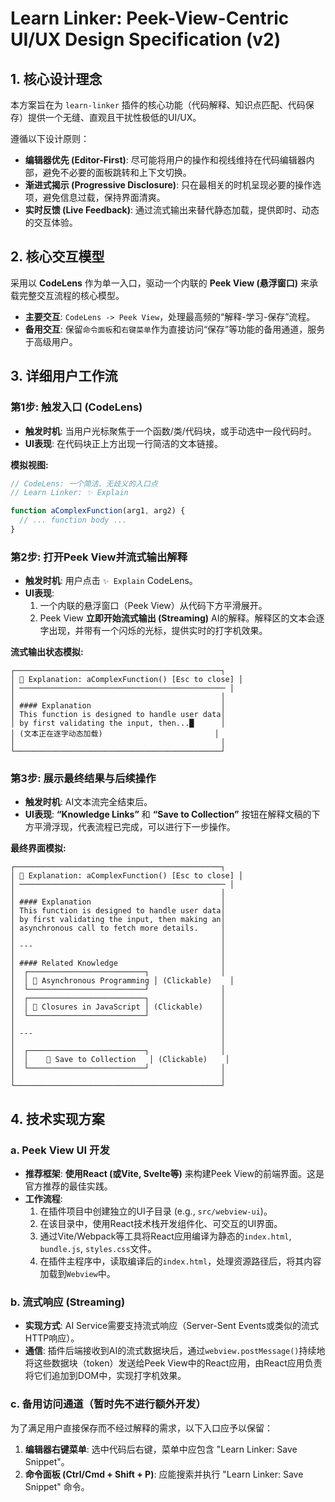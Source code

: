 # Learn Linker: Peek-View-Centric UI/UX Design Specification (v2)

## 1. 核心设计理念

本方案旨在为 `learn-linker` 插件的核心功能（代码解释、知识点匹配、代码保存）提供一个无缝、直观且干扰性极低的UI/UX。

遵循以下设计原则：

- **编辑器优先 (Editor-First)**: 尽可能将用户的操作和视线维持在代码编辑器内部，避免不必要的面板跳转和上下文切换。
- **渐进式揭示 (Progressive Disclosure)**: 只在最相关的时机呈现必要的操作选项，避免信息过载，保持界面清爽。
- **实时反馈 (Live Feedback)**: 通过流式输出来替代静态加载，提供即时、动态的交互体验。

## 2. 核心交互模型

采用以 **CodeLens** 作为单一入口，驱动一个内联的 **Peek View (悬浮窗口)** 来承载完整交互流程的核心模型。

- **主要交互**: `CodeLens -> Peek View`，处理最高频的“解释-学习-保存”流程。
- **备用交互**: 保留`命令面板`和`右键菜单`作为直接访问“保存”等功能的备用通道，服务于高级用户。

## 3. 详细用户工作流

### 第1步: 触发入口 (CodeLens)

- **触发时机**: 当用户光标聚焦于一个函数/类/代码块，或手动选中一段代码时。
- **UI表现**: 在代码块正上方出现一行简洁的文本链接。

**模拟视图:**
```typescript
// CodeLens: 一个简洁、无歧义的入口点
// Learn Linker: ✨ Explain

function aComplexFunction(arg1, arg2) {
  // ... function body ...
}
```

### 第2步: 打开Peek View并流式输出解释

- **触发时机**: 用户点击 `✨ Explain` CodeLens。
- **UI表现**:
    1. 一个内联的悬浮窗口（Peek View）从代码下方平滑展开。
    2. Peek View **立即开始流式输出 (Streaming)** AI的解释。解释区的文本会逐字出现，并带有一个闪烁的光标，提供实时的打字机效果。

**流式输出状态模拟:**
```
┌──────────────────────────────────────────────┐
│ 📄 Explanation: aComplexFunction() [Esc to close] │
│ ────────────────────────────────────────────── │
│                                              │
│ #### Explanation                             │
│ This function is designed to handle user data│
│ by first validating the input, then...█      │
│ (文本正在逐字动态加载)                         │
│                                              │
└──────────────────────────────────────────────┘
```

### 第3步: 展示最终结果与后续操作

- **触发时机**: AI文本流完全结束后。
- **UI表现**: **“Knowledge Links”** 和 **“Save to Collection”** 按钮在解释文稿的下方平滑浮现，代表流程已完成，可以进行下一步操作。

**最终界面模拟:**
```
┌──────────────────────────────────────────────┐
│ 📄 Explanation: aComplexFunction() [Esc to close] │
│ ────────────────────────────────────────────── │
│                                              │
│ #### Explanation                             │
│ This function is designed to handle user data│
│ by first validating the input, then making an│
│ asynchronous call to fetch more details.     │
│                                              │
│ ---                                          │
│                                              │
│ #### Related Knowledge                       │
│  ┌──────────────────────────┐                │
│  │ 🔗 Asynchronous Programming │ (Clickable)    │
│  └──────────────────────────┘                │
│  ┌──────────────────────────┐                │
│  │ 🔗 Closures in JavaScript │ (Clickable)    │
│  └──────────────────────────┘                │
│                                              │
│ ---                                          │
│                                              │
│  ┌──────────────────────────┐                │
│  │    💾 Save to Collection   │ (Clickable)    │
│  └──────────────────────────┘                │
│                                              │
└──────────────────────────────────────────────┘
```

## 4. 技术实现方案

### a. Peek View UI 开发

- **推荐框架**: **使用React (或Vite, Svelte等)** 来构建Peek View的前端界面。这是官方推荐的最佳实践。
- **工作流程**:
    1. 在插件项目中创建独立的UI子目录 (e.g., `src/webview-ui`)。
    2. 在该目录中，使用React技术栈开发组件化、可交互的UI界面。
    3. 通过Vite/Webpack等工具将React应用编译为静态的`index.html`, `bundle.js`, `styles.css`文件。
    4. 在插件主程序中，读取编译后的`index.html`，处理资源路径后，将其内容加载到`Webview`中。

### b. 流式响应 (Streaming)

- **实现方式**: AI Service需要支持流式响应（Server-Sent Events或类似的流式HTTP响应）。
- **通信**: 插件后端接收到AI的流式数据块后，通过`webview.postMessage()`持续地将这些数据块（token）发送给Peek View中的React应用，由React应用负责将它们追加到DOM中，实现打字机效果。

### c. 备用访问通道（暂时先不进行额外开发）

为了满足用户直接保存而不经过解释的需求，以下入口应予以保留：

1.  **编辑器右键菜单**: 选中代码后右键，菜单中应包含 "Learn Linker: Save Snippet"。
2.  **命令面板 (Ctrl/Cmd + Shift + P)**: 应能搜索并执行 "Learn Linker: Save Snippet" 命令。
